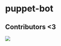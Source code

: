 # puppet-bot

## Contributors <3
<a href="https://github.com/Nika03/puppet-bot/graphs/contributors">
  <img src="https://contrib.rocks/image?repo=Nika03/puppet-bot" />
</a>

<!-- https://contrib.rocks/preview?repo=Nika03%2Fpuppet-bot -->
